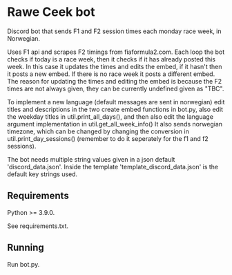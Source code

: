# Rawe Ceek bot
 Discord bot that sends F1 and F2 session times each monday race week, in Norwegian. 
 
 Uses F1 api and scrapes F2 timings from fiaformula2.com.
 Each loop the bot checks if today is a race week, then it checks if it has already posted this week. In this case it updates the times and edits the embed, if it hasn't then it posts a new embed. If there is no race week it posts a different embed. The reason for updating the times and editing the embed is because the F2 times are not always given, they can be currently undefined given as "TBC".
 
 To implement a new language (default messages are sent in norwegian) edit titles and descriptions in the two create embed functions in bot.py, also edit the weekday titles in util.print_all_days(), and then also edit the language argument implementation in util.get_all_week_info() 
 It also sends norwegian timezone, which can be changed by changing the conversion in util.print_day_sessions() (remember to do it seperately for the f1 and f2 sessions).
 
The bot needs multiple string values given in a json default 'discord_data.json'. Inside the template 'template_discord_data.json' is the default key strings used.

## Requirements
Python >= 3.9.0. 

See requirements.txt.

## Running
Run bot.py.
